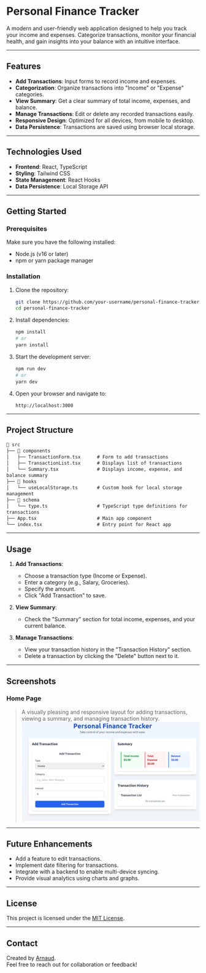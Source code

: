 # Personal Finance Tracker

A modern and user-friendly web application designed to help you track your income and expenses. Categorize transactions, monitor your financial health, and gain insights into your balance with an intuitive interface.

---

## **Features**

- **Add Transactions**: Input forms to record income and expenses.
- **Categorization**: Organize transactions into "Income" or "Expense" categories.
- **View Summary**: Get a clear summary of total income, expenses, and balance.
- **Manage Transactions**: Edit or delete any recorded transactions easily.
- **Responsive Design**: Optimized for all devices, from mobile to desktop.
- **Data Persistence**: Transactions are saved using browser local storage.

---

## **Technologies Used**

- **Frontend**: React, TypeScript
- **Styling**: Tailwind CSS
- **State Management**: React Hooks
- **Data Persistence**: Local Storage API

---

## **Getting Started**

### **Prerequisites**
Make sure you have the following installed:
- Node.js (v16 or later)
- npm or yarn package manager

### **Installation**

1. Clone the repository:
   ```bash
   git clone https://github.com/your-username/personal-finance-tracker.git
   cd personal-finance-tracker
   ```

2. Install dependencies:
   ```bash
   npm install
   # or
   yarn install
   ```

3. Start the development server:
   ```bash
   npm run dev
   # or
   yarn dev
   ```

4. Open your browser and navigate to:
   ```
   http://localhost:3000
   ```

---

## **Project Structure**

```
📂 src
├── 📂 components
│   ├── TransactionForm.tsx      # Form to add transactions
│   ├── TransactionList.tsx      # Displays list of transactions
│   └── Summary.tsx              # Displays income, expense, and balance summary
├── 📂 hooks
│   └── useLocalStorage.ts       # Custom hook for local storage management
├── 📂 schema
│   └── type.ts                  # TypeScript type definitions for transactions
├── App.tsx                      # Main app component
└── index.tsx                    # Entry point for React app
```

---

## **Usage**

1. **Add Transactions**:
   - Choose a transaction type (Income or Expense).
   - Enter a category (e.g., Salary, Groceries).
   - Specify the amount.
   - Click "Add Transaction" to save.

2. **View Summary**:
   - Check the "Summary" section for total income, expenses, and your current balance.

3. **Manage Transactions**:
   - View your transaction history in the "Transaction History" section.
   - Delete a transaction by clicking the "Delete" button next to it.

---

## **Screenshots**

### **Home Page**
> A visually pleasing and responsive layout for adding transactions, viewing a summary, and managing transaction history.
![alt text](image.png)

---

## **Future Enhancements**

- Add a feature to edit transactions.
- Implement date filtering for transactions.
- Integrate with a backend to enable multi-device syncing.
- Provide visual analytics using charts and graphs.

---

## **License**

This project is licensed under the [MIT License](LICENSE).

---

## **Contact**

Created by [Arnaud](https://github.com/ArnaudBand).  
Feel free to reach out for collaboration or feedback!
